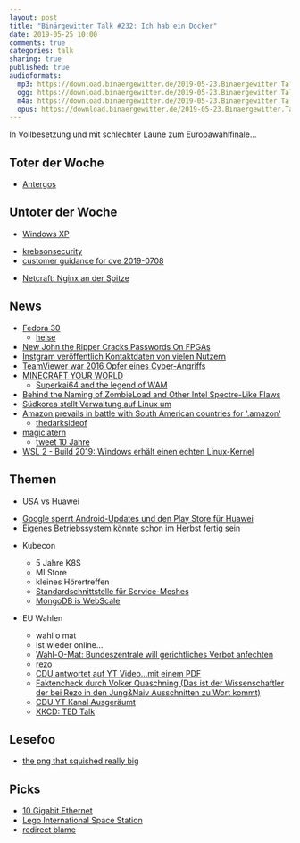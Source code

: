 ```yaml
---
layout: post
title: "Binärgewitter Talk #232: Ich hab ein Docker"
date: 2019-05-25 10:00
comments: true
categories: talk
sharing: true
published: true
audioformats:
  mp3: https://download.binaergewitter.de/2019-05-23.Binaergewitter.Talk.232.mp3
  ogg: https://download.binaergewitter.de/2019-05-23.Binaergewitter.Talk.232.ogg
  m4a: https://download.binaergewitter.de/2019-05-23.Binaergewitter.Talk.232.m4a
  opus: https://download.binaergewitter.de/2019-05-23.Binaergewitter.Talk.232.opus
---
```

In Vollbesetzung und mit schlechter Laune zum Europawahlfinale...


## Toter der Woche
- [Antergos](https://www.heise.de/newsticker/meldung/Antergos-Entwickler-stellen-Linux-Projekt-ein-4428549.html)

## Untoter der Woche
- [Windows XP](https://www.heise.de/security/meldung/Jetzt-patchen-Exploit-Code-fuer-RDP-Luecke-BlueKeep-in-Windows-gesichtet-4427183.html)
 * [krebsonsecurity](https://krebsonsecurity.com/2019/05/microsoft-patches-wormable-flaw-in-windows-xp-7-and-windows-2003/)
 * [customer guidance for cve 2019-0708](https://support.microsoft.com/en-us/help/4500705/customer-guidance-for-cve-2019-0708)
- [Netcraft: Nginx an der Spitze](https://www.pro-linux.de/news/1/27077/netcraft-nginx-an-der-spitze.html)

## News
- [Fedora 30](https://www.zdnet.com/article/fedora-30-linux-rolls-out/)
  * [heise](https://www.heise.de/ct/artikel/Fedora-30-glaenzt-mit-schickem-Start-und-Performance-Verbesserungen-4410370.html)
- [New John the Ripper Cracks Passwords On FPGAs](https://it.slashdot.org/story/19/05/18/1841245/new-john-the-ripper-cracks-passwords-on-fpgas)
- [Instgram veröffentlich Kontaktdaten von vielen Nutzern](https://www.heise.de/newsticker/meldung/Moeglicherweise-Kontaktdaten-von-49-Millionen-Instagram-Nutzern-oeffentlich-4428378.html)
- [TeamViewer war 2016 Opfer eines Cyber-Angriffs](https://www.heise.de/newsticker/meldung/TeamViewer-war-2016-Opfer-eines-Cyber-Angriffs-4425265.html)
- [MINECRAFT YOUR WORLD](https://www.minecraft.net/en-us/earth)
  * [Superkai64 and the legend of WAM](https://www.youtube.com/watch?v=wsO-Td0hqXo)
- [Behind the Naming of ZombieLoad and Other Intel Spectre-Like Flaws](https://threatpost.com/behind-the-naming-of-zombieload-and-other-intel-spectre-like-flaws/144875/)
- [Südkorea stellt Verwaltung auf Linux um](https://www.pro-linux.de/news/1/27078/s%C3%BCdkorea-stellt-verwaltung-auf-linux-um.html)
- [Amazon prevails in battle with South American countries for '.amazon'](https://mashable.com/article/amazon-domain-name-icann-approved/)
  * [thedarksideof](http://www.thedarksideof.io/)
- [magiclatern](https://www.magiclantern.fm/)
  * [tweet 10 Jahre](https://twitter.com/qrs/status/1130448739200638976)
- [WSL 2 - Build 2019: Windows erhält einen echten Linux-Kernel ](https://www.heise.de/developer/meldung/Build-2019-Windows-erhaelt-einen-echten-Linux-Kernel-4417066.html)

## Themen
- USA vs Huawei
 * [Google sperrt Android-Updates und den Play Store für Huawei](https://www.heise.de/meldung/Google-sperrt-Android-Updates-und-den-Play-Store-fuer-Huawei-4425528.html)
 * [Eigenes Betriebssystem könnte schon im Herbst fertig sein](https://www.heise.de/newsticker/meldung/Huawei-Eigenes-Betriebssystem-koennte-schon-im-Herbst-fertig-sein-4428890.html)

- Kubecon
	* 5 Jahre K8S
	* MI Store
  * kleines Hörertreffen
  * [Standardschnittstelle für Service-Meshes](https://www.heise.de/developer/meldung/KubeCon-CloudNativeCon-EU-Standardschnittstelle-fuer-Service-Meshes-4427919.html)
  * [MongoDB is WebScale](https://www.youtube.com/watch?v=b2F-DItXtZs)

- EU Wahlen
  * wahl o mat
  * ist wieder online...
  * [Wahl-O-Mat: Bundeszentrale will gerichtliches Verbot anfechten](https://www.heise.de/newsticker/meldung/Wahl-O-Mat-Bundeszentrale-will-gerichtliches-Verbot-anfechten-4428025.html)
  * [rezo](https://www.youtube.com/watch?v=4Y1lZQsyuSQ)
   - [CDU antwortet auf YT Video...mit einem PDF](https://www.cdu.de/sites/default/files/media/dokumente/wie-wir-die-sache-sehen.pdf)
   - [Faktencheck durch Volker Quaschning (Das ist der Wissenschaftler der bei Rezo in den Jung&Naiv Ausschnitten zu Wort kommt)](https://www.volker-quaschning.de/artikel/2019-05_Stellungnahme-CDU/index.php)
   - [CDU YT Kanal Ausgeräumt](https://www.t-online.de/nachrichten/deutschland/gesellschaft/id_85808838/urheberrechtsverstoss-cdu-muss-videos-bei-youtube-loeschen.html)
   - [XKCD: TED Talk](https://xkcd.com/541/)

## Lesefoo
- [the png that squished really big](https://flak.tedunangst.com/post/the-png-that-squished-really-big)

## Picks
- [10 Gigabit Ethernet](https://l33tsource.com/blog/2019/05/18/10GbE-cc2-n320e-sr/)
- [Lego International Space Station](https://ideas.lego.com/challenges/5fa4eb3f-1e98-47d7-abbc-fdc2a29b79c3/application/2ae74ed1-0c39-4e4b-8862-06409fb6c7a4)
- [redirect blame](https://github.com/will/redirect_blame)
